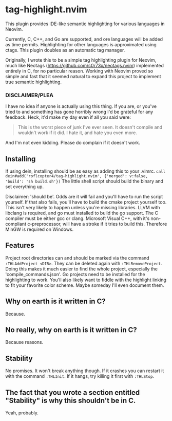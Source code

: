 # tag-highlight.nvim
This plugin provides IDE-like semantic highlighting for various languages in Neovim. 

Currently, C, C++, and Go are supported, and ore languages will be added as time permits. Highlighting for other languages is approximated using ctags. This plugin doubles as an automatic tag manager.

Originally, I wrote this to be a simple tag highlighting plugin for Neovim, much like Neotags (https://github.com/c0r73x/neotags.nvim) implemented entirely in C, for no particular reason. Working with Neovim proved so simple and fast that it seemed natural to expand this project to implement true semantic highlighting.

### DISCLAIMER/PLEA
I have no idea if anyone is actually using this thing. If you are, or you've tried to and something has gone horribly wrong I'd be grateful for any feedback. Heck, it'd make my day even if all you said were:

>This is the worst piece of junk I've ever seen. It doesn't compile and wouldn't work if it did. I hate it, and hate you even more.
 
And I'm not even kidding. Please do complain if it doesn't work.

## Installing
If using dein, installing should be as easy as adding this to your .vimrc.
    `call dein#add('roflcopter4/tag-highlight.nvim', {'merged': v:false, 'build': 'sh build.sh'})`
The little shell script should build the binary and set everything up.

Disclaimer: 'should be'. Odds are it will fail and you'll have to run the script yourself. If that also fails, you'll have to build the cmake project yourself too. This isn't very likely to happen unless you're missing libraries. LLVM with libclang is required, and go must installed to build the go support. The C compiler must be either gcc or clang. Microsoft Visual C++, with it's non-compliant c-preprocessor, will have a stroke if it tries to build this. Therefore MinGW is required on Windows.

## Features
Project root directories can and should be marked via the command `:THLAddProject <DIR>`. They can be deleted again with `:THLRemoveProject`. Doing this makes it much easier to find the whole project, especially the 'compile_commands.json'. Go projects need to be installed for the highlighting to work. You'll also likely want to fiddle with the highlight linking to fit your favorite color scheme. Maybe someday I'll even document them.

## Why on earth is it written in C?
Because.

## No really, why on earth is it written in C?
Because reasons.

## Stability
No promises. It won't break anything though. If it crashes you can restart it with the command `:THLInit`. If it hangs, try killing it first with `:THLStop`.

## The fact that you wrote a section entitled "Stability" is why this shouldn't be in C.
Yeah, probably.
